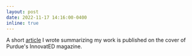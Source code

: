 ```yaml
---
layout: post
date: 2022-11-17 14:16:00-0400
inline: true
---
```


A short <a href = "https://www.purdue.edu/gradschool/professional-development/innovated.php">article</a> I wrote summarizing my work is published on the cover of Purdue's InnovatED magazine.
